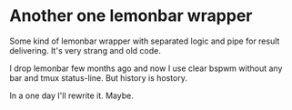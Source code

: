 # Another one lemonbar wrapper

Some kind of lemonbar wrapper with separated logic and pipe for result
delivering. It's very strang and old code.

I drop lemonbar few months ago and now I use clear bspwm without any bar and
tmux status-line. But history is hostory.

In a one day I'll rewrite it. Maybe.
